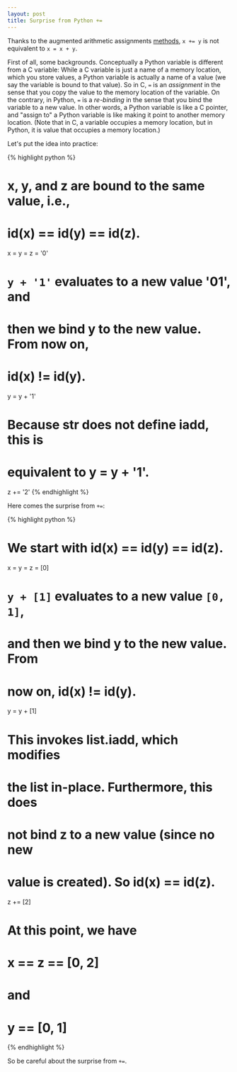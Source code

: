 ```yaml
---
layout: post
title: Surprise from Python +=
---
```


Thanks to the augmented arithmetic assignments
[methods](https://docs.python.org/3/reference/datamodel.html#object.__iadd__),
`x += y` is not equivalent to `x = x + y`.

First of all, some backgrounds.
Conceptually a Python variable is different from a C variable:
While a C variable is just a name of a memory location, which you store values,
a Python variable is actually a name of a value (we say the variable is bound to that value).
So in C, `=` is an _assignment_ in the sense that you copy the value to the memory location of the variable.
On the contrary, in Python, `=` is a _re-binding_ in the sense that you bind the variable to a new value.
In other words, a Python variable is like a C pointer,
and "assign to" a Python variable is like making it point to another memory location.
(Note that in C, a variable occupies a memory location, but in Python, it is value that occupies a memory location.)

Let's put the idea into practice:

{% highlight python %}
# x, y, and z are bound to the same value, i.e.,
# id(x) == id(y) == id(z).
x = y = z = '0'

# `y + '1'` evaluates to a new value '01', and
# then we bind y to the new value.  From now on,
# id(x) != id(y).
y = y + '1'

# Because str does not define __iadd__, this is
# equivalent to y = y + '1'.
z += '2'
{% endhighlight %}

Here comes the surprise from `+=`:

{% highlight python %}
# We start with id(x) == id(y) == id(z).
x = y = z = [0]

# `y + [1]` evaluates to a new value `[0, 1]`,
# and then we bind y to the new value.  From
# now on, id(x) != id(y).
y = y + [1]

# This invokes list.__iadd__, which modifies
# the list in-place.  Furthermore, this does
# not bind z to a new value (since no new
# value is created).  So id(x) == id(z).
z += [2]

# At this point, we have
#   x == z == [0, 2]
# and
#   y == [0, 1]
{% endhighlight %}

So be careful about the surprise from `+=`.

